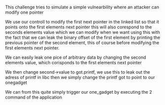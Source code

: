 This challenge tries to simulate a simple vulnearbility where an attacker can modify one pointer 

We use our controll to modify the first next pointer in the linked list so that it points onto the first elements next pointer this will also corespond to the seconds elements value which we can modify when we want using this with the fact that we can leak the binary offset of the first element by printing the previous pointer of the second element, this of course before modifying the first elements next pointer. 

We can easily leak one pice of arbitrary data by changing the second elements value, which corisponds to the first elements next pointer  

We then change second->value to got.printf, we use this to leak out the adress of printf in libc then we simply change the printf got to point to our onegadget

We can from this quite simply trigger our one_gadget by executing the 2 command of the application